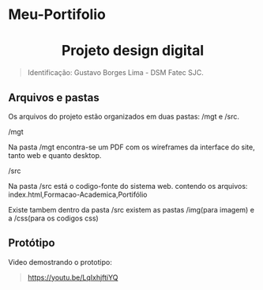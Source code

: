 # Meu-Portifolio

<h1 align="center">
  <a id="topo"> Projeto design digital </a>
</h1>

> Identificação: Gustavo Borges Lima - DSM Fatec SJC.

## <a id="arquivos-pastas"> Arquivos e pastas </a>

Os arquivos do projeto estão organizados em duas pastas: /mgt e /src.

/mgt

Na pasta /mgt encontra-se um PDF com os wireframes da interface do site, tanto web e quanto desktop.

/src

Na pasta /src está o codigo-fonte do sistema web. contendo os arquivos: index.html,Formacao-Academica,Portifólio

Existe tambem dentro da pasta /src existem as pastas /img(para imagem) e a /css(para os codigos css)

## <a id="prototipo"> Protótipo </a>

Video demostrando o prototipo:

> https://youtu.be/LqIxhjftiYQ
